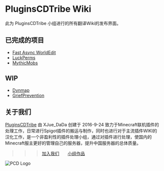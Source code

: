 # PluginsCDTribe Wiki

此为 PluginsCDTribe 小组进行的所有翻译Wiki的发布界面。

## 已完成的项目
* [Fast Async WorldEdit](https://pluginscdtribe.github.io/wiki/fast-async-worldedit/)
* [LuckPerms](https://pluginscdtribe.github.io/wiki/luckperms/)
* [MythicMobs](https://pluginscdtribe.github.io/wiki/mythicmobs/)

## WIP
* [Dynmap](https://pluginscdtribe.github.io/wiki/dynmap/)
* [GriefPrevention]()

## 关于我们

[PluginsCDTribe](http://www.mcbbs.net/group-1330-1.html) 由 XJue_DaDa 创建于 2016-9-24 致力于Minecraft联机插件的处理工作，日常进行Spigot插件的搬运与制作，同时也进行对于主流插件WIKI的汉化工作，是一个非盈利性的插件处理小组，通过对插件进行处理，使国内的Minecraft服主更好的管理自己的服务器，提升中国服务器的总体质量。

>>>[加入我们](http://mcbbs.tvt.im/thread-679601-1-1.html)&nbsp;&nbsp;&nbsp;&nbsp;&nbsp;&nbsp;&nbsp;[小组作品](http://www.mcbbs.net/thread-719076-1-1.html)

![PCD Logo](https://i.loli.net/2017/08/12/598f08ebc66bc.jpg)